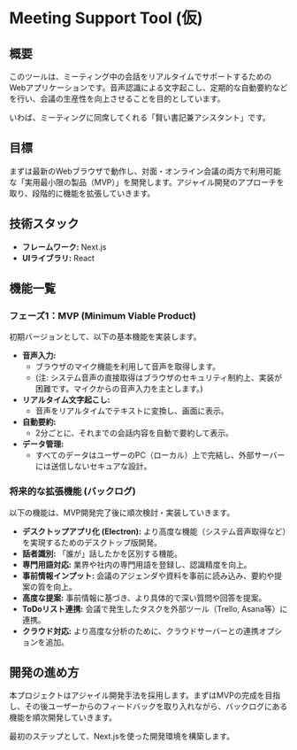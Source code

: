 # Meeting Support Tool (仮)

## 概要

このツールは、ミーティング中の会話をリアルタイムでサポートするためのWebアプリケーションです。音声認識による文字起こし、定期的な自動要約などを行い、会議の生産性を向上させることを目的としています。

いわば、ミーティングに同席してくれる「賢い書記兼アシスタント」です。

## 目標

まずは最新のWebブラウザで動作し、対面・オンライン会議の両方で利用可能な「実用最小限の製品（MVP）」を開発します。アジャイル開発のアプローチを取り、段階的に機能を拡張していきます。

## 技術スタック

- **フレームワーク:** Next.js
- **UIライブラリ:** React

## 機能一覧

### フェーズ1：MVP (Minimum Viable Product)

初期バージョンとして、以下の基本機能を実装します。

-   **音声入力:**
    -   ブラウザのマイク機能を利用して音声を取得します。
    -   (注: システム音声の直接取得はブラウザのセキュリティ制約上、実装が困難です。マイクからの音声入力を主とします。)
-   **リアルタイム文字起こし:**
    -   音声をリアルタイムでテキストに変換し、画面に表示。
-   **自動要約:**
    -   2分ごとに、それまでの会話内容を自動で要約して表示。
-   **データ管理:**
    -   すべてのデータはユーザーのPC（ローカル）上で完結し、外部サーバーには送信しないセキュアな設計。

### 将来的な拡張機能 (バックログ)

以下の機能は、MVP開発完了後に順次検討・実装していきます。

-   **デスクトップアプリ化 (Electron):** より高度な機能（システム音声取得など）を実現するためのデスクトップ版開発。
-   **話者識別:** 「誰が」話したかを区別する機能。
-   **専門用語対応:** 業界や社内の専門用語を登録し、認識精度を向上。
-   **事前情報インプット:** 会議のアジェンダや資料を事前に読み込み、要約や提案の質を向上。
-   **高度な提案:** 事前情報に基づき、より具体的で深い質問や回答を提案。
-   **ToDoリスト連携:** 会議で発生したタスクを外部ツール（Trello, Asana等）に連携。
-   **クラウド対応:** より高度な分析のために、クラウドサーバーとの連携オプションを追加。

## 開発の進め方

本プロジェクトはアジャイル開発手法を採用します。まずはMVPの完成を目指し、その後ユーザーからのフィードバックを取り入れながら、バックログにある機能を順次開発していきます。

最初のステップとして、Next.jsを使った開発環境を構築します。 